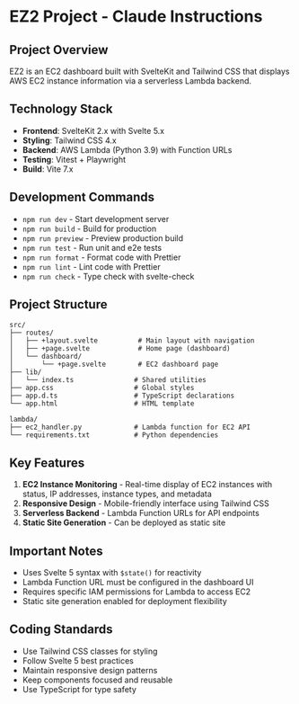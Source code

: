 # EZ2 Project - Claude Instructions

## Project Overview
EZ2 is an EC2 dashboard built with SvelteKit and Tailwind CSS that displays AWS EC2 instance information via a serverless Lambda backend.

## Technology Stack
- **Frontend**: SvelteKit 2.x with Svelte 5.x
- **Styling**: Tailwind CSS 4.x
- **Backend**: AWS Lambda (Python 3.9) with Function URLs
- **Testing**: Vitest + Playwright
- **Build**: Vite 7.x

## Development Commands
- `npm run dev` - Start development server
- `npm run build` - Build for production
- `npm run preview` - Preview production build
- `npm run test` - Run unit and e2e tests
- `npm run format` - Format code with Prettier
- `npm run lint` - Lint code with Prettier
- `npm run check` - Type check with svelte-check

## Project Structure
```
src/
├── routes/
│   ├── +layout.svelte          # Main layout with navigation
│   ├── +page.svelte            # Home page (dashboard)
│   └── dashboard/
│       └── +page.svelte        # EC2 dashboard page
├── lib/
│   └── index.ts               # Shared utilities
├── app.css                    # Global styles
├── app.d.ts                   # TypeScript declarations
└── app.html                   # HTML template

lambda/
├── ec2_handler.py             # Lambda function for EC2 API
└── requirements.txt           # Python dependencies
```

## Key Features
1. **EC2 Instance Monitoring** - Real-time display of EC2 instances with status, IP addresses, instance types, and metadata
2. **Responsive Design** - Mobile-friendly interface using Tailwind CSS
3. **Serverless Backend** - Lambda Function URLs for API endpoints
4. **Static Site Generation** - Can be deployed as static site

## Important Notes
- Uses Svelte 5 syntax with `$state()` for reactivity
- Lambda Function URL must be configured in the dashboard UI
- Requires specific IAM permissions for Lambda to access EC2
- Static site generation enabled for deployment flexibility

## Coding Standards
- Use Tailwind CSS classes for styling
- Follow Svelte 5 best practices
- Maintain responsive design patterns
- Keep components focused and reusable
- Use TypeScript for type safety